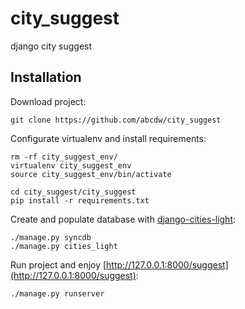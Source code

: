city_suggest
============

django city suggest

Installation
------------
Download project:

    git clone https://github.com/abcdw/city_suggest

Configurate virtualenv and install requirements:

    rm -rf city_suggest_env/
    virtualenv city_suggest_env
    source city_suggest_env/bin/activate

    cd city_suggest/city_suggest
    pip install -r requirements.txt

Create and populate database with [django-cities-light](https://github.com/yourlabs/django-cities-light):

    ./manage.py syncdb
    ./manage.py cities_light

Run project and enjoy [http://127.0.0.1:8000/suggest](http://127.0.0.1:8000/suggest):

    ./manage.py runserver
